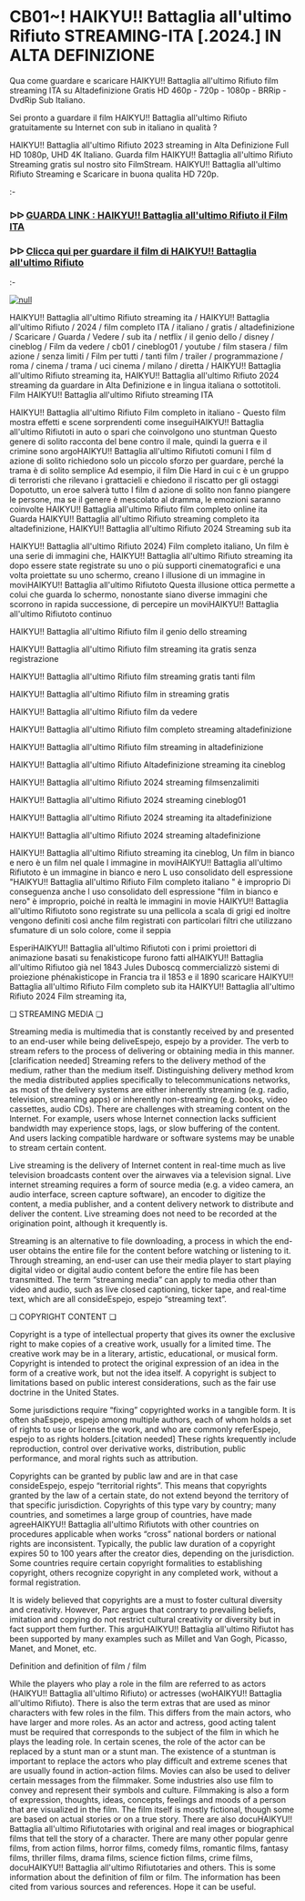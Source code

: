 # CB01~! HAIKYU!! Battaglia all'ultimo Rifiuto STREAMING-ITA [.2024.] IN ALTA DEFINIZIONE



Qua come guardare e scaricare HAIKYU!! Battaglia all'ultimo Rifiuto film streaming ITA su Altadefinizione Gratis HD 460p - 720p - 1080p - BRRip - DvdRip Sub Italiano.

Sei pronto a guardare il film HAIKYU!! Battaglia all'ultimo Rifiuto gratuitamente su Internet con sub in italiano in qualità ?

HAIKYU!! Battaglia all'ultimo Rifiuto 2023 streaming in Alta Definizione Full HD 1080p, UHD 4K Italiano. Guarda film HAIKYU!! Battaglia all'ultimo Rifiuto Streaming gratis sul nostro sito FilmStream. HAIKYU!! Battaglia all'ultimo Rifiuto Streaming e Scaricare in buona qualita HD 720p.

:-

### ᐅᐅ [GUARDA LINK : HAIKYU!! Battaglia all'ultimo Rifiuto il Film ITA](https://t.co/bwlFb8YtGf)

### ᐅᐅ [Clicca qui per guardare il film di HAIKYU!! Battaglia all'ultimo Rifiuto](https://t.co/bwlFb8YtGf)

:-

[![null](https://static.wixstatic.com/media/855a25_043b5abeb4ae4d35ac003198e7fe56ed~mv2.gif)](https://t.co/bwlFb8YtGf)

HAIKYU!! Battaglia all'ultimo Rifiuto streaming ita / HAIKYU!! Battaglia all'ultimo Rifiuto / 2024 / film completo ITA / italiano / gratis / altadefinizione / Scaricare / Guarda / Vedere / sub ita / netflix / il genio dello / disney / cineblog / Film da vedere / cb01 / cineblog01 / youtube / film stasera / film azione / senza limiti / Film per tutti / tanti film / trailer / programmazione / roma / cinema / trama / uci cinema / milano / diretta / HAIKYU!! Battaglia all'ultimo Rifiuto streaming ita, HAIKYU!! Battaglia all'ultimo Rifiuto 2024 streaming da guardare in Alta Definizione e in lingua italiana o sottotitoli. Film HAIKYU!! Battaglia all'ultimo Rifiuto streaming ITA

HAIKYU!! Battaglia all'ultimo Rifiuto Film completo in italiano - Questo film mostra effetti e scene sorprendenti come inseguiHAIKYU!! Battaglia all'ultimo Rifiutoti in auto o spari che coinvolgono uno stuntman Questo genere di solito racconta del bene contro il male, quindi la guerra e il crimine sono argoHAIKYU!! Battaglia all'ultimo Rifiutoti comuni I film d azione di solito richiedono solo un piccolo sforzo per guardare, perché la trama è di solito semplice Ad esempio, il film Die Hard in cui c è un gruppo di terroristi che rilevano i grattacieli e chiedono il riscatto per gli ostaggi Dopotutto, un eroe salverà tutto I film d azione di solito non fanno piangere le persone, ma se il genere è mescolato al dramma, le emozioni saranno coinvolte HAIKYU!! Battaglia all'ultimo Rifiuto film completo online ita Guarda HAIKYU!! Battaglia all'ultimo Rifiuto streaming completo ita altadefinizione, HAIKYU!! Battaglia all'ultimo Rifiuto 2024 Streaming sub ita

HAIKYU!! Battaglia all'ultimo Rifiuto 2024) Film completo italiano, Un film è una serie di immagini che, HAIKYU!! Battaglia all'ultimo Rifiuto streaming ita dopo essere state registrate su uno o più supporti cinematografici e una volta proiettate su uno schermo, creano l illusione di un immagine in moviHAIKYU!! Battaglia all'ultimo Rifiutoto Questa illusione ottica permette a colui che guarda lo schermo, nonostante siano diverse immagini che scorrono in rapida successione, di percepire un moviHAIKYU!! Battaglia all'ultimo Rifiutoto continuo

HAIKYU!! Battaglia all'ultimo Rifiuto film il genio dello streaming

HAIKYU!! Battaglia all'ultimo Rifiuto film streaming ita gratis senza registrazione

HAIKYU!! Battaglia all'ultimo Rifiuto film streaming gratis tanti film

HAIKYU!! Battaglia all'ultimo Rifiuto film in streaming gratis

HAIKYU!! Battaglia all'ultimo Rifiuto film da vedere

HAIKYU!! Battaglia all'ultimo Rifiuto film completo streaming altadefinizione

HAIKYU!! Battaglia all'ultimo Rifiuto film streaming in altadefinizione

HAIKYU!! Battaglia all'ultimo Rifiuto Altadefinizione streaming ita cineblog

HAIKYU!! Battaglia all'ultimo Rifiuto 2024 streaming filmsenzalimiti

HAIKYU!! Battaglia all'ultimo Rifiuto 2024 streaming cineblog01

HAIKYU!! Battaglia all'ultimo Rifiuto 2024 streaming ita altadefinizione

HAIKYU!! Battaglia all'ultimo Rifiuto 2024 streaming altadefinizione

HAIKYU!! Battaglia all'ultimo Rifiuto streaming ita cineblog, Un film in bianco e nero è un film nel quale l immagine in moviHAIKYU!! Battaglia all'ultimo Rifiutoto è un immagine in bianco e nero L uso consolidato dell espressione "HAIKYU!! Battaglia all'ultimo Rifiuto Film completo italiano " è improprio Di conseguenza anche l uso consolidato dell espressione "film in bianco e nero" è improprio, poiché in realtà le immagini in movie HAIKYU!! Battaglia all'ultimo Rifiutoto sono registrate su una pellicola a scala di grigi ed inoltre vengono definiti così anche film registrati con particolari filtri che utilizzano sfumature di un solo colore, come il seppia

EsperiHAIKYU!! Battaglia all'ultimo Rifiutoti con i primi proiettori di animazione basati su fenakisticope furono fatti alHAIKYU!! Battaglia all'ultimo Rifiutoo già nel 1843 Jules Duboscq commercializzò sistemi di proiezione phénakisticope in Francia tra il 1853 e il 1890 scaricare HAIKYU!! Battaglia all'ultimo Rifiuto Film completo sub ita HAIKYU!! Battaglia all'ultimo Rifiuto 2024 Film streaming ita,

❏ STREAMING MEDIA ❏

Streaming media is multimedia that is constantly received by and presented to an end-user while being deliveEspejo, espejo by a provider. The verb to stream refers to the process of delivering or obtaining media in this manner.[clarification needed] Streaming refers to the delivery method of the medium, rather than the medium itself. Distinguishing delivery method krom the media distributed applies specifically to telecommunications networks, as most of the delivery systems are either inherently streaming (e.g. radio, television, streaming apps) or inherently non-streaming (e.g. books, video cassettes, audio CDs). There are challenges with streaming content on the Internet. For example, users whose Internet connection lacks sufficient bandwidth may experience stops, lags, or slow buffering of the content. And users lacking compatible hardware or software systems may be unable to stream certain content.

Live streaming is the delivery of Internet content in real-time much as live television broadcasts content over the airwaves via a television signal. Live internet streaming requires a form of source media (e.g. a video camera, an audio interface, screen capture software), an encoder to digitize the content, a media publisher, and a content delivery network to distribute and deliver the content. Live streaming does not need to be recorded at the origination point, although it krequently is.

Streaming is an alternative to file downloading, a process in which the end-user obtains the entire file for the content before watching or listening to it. Through streaming, an end-user can use their media player to start playing digital video or digital audio content before the entire file has been transmitted. The term “streaming media” can apply to media other than video and audio, such as live closed captioning, ticker tape, and real-time text, which are all consideEspejo, espejo “streaming text”.

❏ COPYRIGHT CONTENT ❏

Copyright is a type of intellectual property that gives its owner the exclusive right to make copies of a creative work, usually for a limited time. The creative work may be in a literary, artistic, educational, or musical form. Copyright is intended to protect the original expression of an idea in the form of a creative work, but not the idea itself. A copyright is subject to limitations based on public interest considerations, such as the fair use doctrine in the United States.

Some jurisdictions require “fixing” copyrighted works in a tangible form. It is often shaEspejo, espejo among multiple authors, each of whom holds a set of rights to use or license the work, and who are commonly referEspejo, espejo to as rights holders.[citation needed] These rights krequently include reproduction, control over derivative works, distribution, public performance, and moral rights such as attribution.

Copyrights can be granted by public law and are in that case consideEspejo, espejo “territorial rights”. This means that copyrights granted by the law of a certain state, do not extend beyond the territory of that specific jurisdiction. Copyrights of this type vary by country; many countries, and sometimes a large group of countries, have made agreeHAIKYU!! Battaglia all'ultimo Rifiutots with other countries on procedures applicable when works “cross” national borders or national rights are inconsistent. Typically, the public law duration of a copyright expires 50 to 100 years after the creator dies, depending on the jurisdiction. Some countries require certain copyright formalities to establishing copyright, others recognize copyright in any completed work, without a formal registration.

It is widely believed that copyrights are a must to foster cultural diversity and creativity. However, Parc argues that contrary to prevailing beliefs, imitation and copying do not restrict cultural creativity or diversity but in fact support them further. This arguHAIKYU!! Battaglia all'ultimo Rifiutot has been supported by many examples such as Millet and Van Gogh, Picasso, Manet, and Monet, etc.

Definition and definition of film / film

While the players who play a role in the film are referred to as actors (HAIKYU!! Battaglia all'ultimo Rifiuto) or actresses (woHAIKYU!! Battaglia all'ultimo Rifiuto). There is also the term extras that are used as minor characters with few roles in the film. This differs from the main actors, who have larger and more roles. As an actor and actress, good acting talent must be required that corresponds to the subject of the film in which he plays the leading role. In certain scenes, the role of the actor can be replaced by a stunt man or a stunt man. The existence of a stuntman is important to replace the actors who play difficult and extreme scenes that are usually found in action-action films. Movies can also be used to deliver certain messages from the filmmaker. Some industries also use film to convey and represent their symbols and culture. Filmmaking is also a form of expression, thoughts, ideas, concepts, feelings and moods of a person that are visualized in the film. The film itself is mostly fictional, though some are based on actual stories or on a true story. There are also docuHAIKYU!! Battaglia all'ultimo Rifiutotaries with original and real images or biographical films that tell the story of a character. There are many other popular genre films, from action films, horror films, comedy films, romantic films, fantasy films, thriller films, drama films, science fiction films, crime films, docuHAIKYU!! Battaglia all'ultimo Rifiutotaries and others. This is some information about the definition of film or film. The information has been cited from various sources and references. Hope it can be useful.
